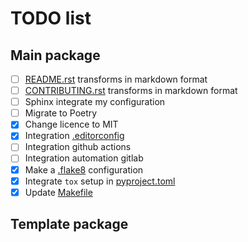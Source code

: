 # TODO list

## Main package

- [ ] [README.rst](./README.rst) transforms in markdown format
- [ ] [CONTRIBUTING.rst](./CONTRIBUTING.rst) transforms in markdown format
- [ ] Sphinx integrate my configuration
- [ ] Migrate to Poetry
- [x] Change licence to MIT
- [x] Integration [.editorconfig](./.editorconfig)
- [ ] Integration github actions
- [ ] Integration automation gitlab
- [x] Make a [.flake8](./.flake8) configuration
- [x] Integrate `tox` setup in [pyproject.toml](./pyproject.toml)
- [x] Update [Makefile](./Makefile)

## Template package
